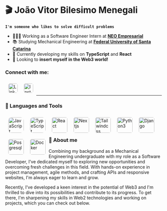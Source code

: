 # 🎬 João Vitor Bilesimo Menegali

**`I'm someone who likes to solve difficult problems`**

- 🧑🏻‍💻 Working as a Software Engineer Intern at [**NEO Empresarial**](https://neo.certi.org.br)
- 📚 Studying Mechanical Engineering at [**Federal University of Santa Catarina**](https://www.ufsc.br)
- 🌱 Currently developing my skills on **TypeScript** and **React**
- 🔭 Looking to **insert myself in the Web3 world!**


### Connect with me:


<a href="https://www.linkedin.com/in/bilesimomenegali">
  <img align="left" alt="LinkedIn" width="30px" style="margin:10px; border-radius:5px" src="https://upload.wikimedia.org/wikipedia/commons/8/81/LinkedIn_icon.svg" />
</a>
</img>
<a href="https://www.instagram.com/bilesimomenegali/">
  <img align="left" alt="Instagram" width="30px" style="margin:10px; border-radius:5px" src="https://upload.wikimedia.org/wikipedia/commons/e/e7/Instagram_logo_2016.svg" />    
</a>
<br/>
<br/>

___

### 🧰 Languages and Tools

<img align="left" alt="JavaScript" width="50px" style="margin:10px; border-radius:10px" src="https://cdn.jsdelivr.net/gh/devicons/devicon/icons/javascript/javascript-original.svg" />
<img align="left" alt="TypeScript" width="50px" style="margin:10px; border-radius:10px" src="https://cdn.jsdelivr.net/gh/devicons/devicon@latest/icons/typescript/typescript-original.svg" />
<img align="left" alt="React" width="50px" style="margin:10px; border-radius:5px" src="https://cdn.jsdelivr.net/gh/devicons/devicon@latest/icons/react/react-original.svg" />
<img align="left" alt="Nextjs" width="50px" style="margin:10px; border-radius:5px" src="https://cdn.jsdelivr.net/gh/devicons/devicon@latest/icons/react/react-original.svg](https://cdn.jsdelivr.net/gh/devicons/devicon@latest/icons/nextjs/nextjs-original.svg)" />
<img align="left" alt="Tailwindcss" width="50px" style="margin:10px; border-radius:5px" src="https://cdn.jsdelivr.net/gh/devicons/devicon@latest/icons/tailwindcss/tailwindcss-original.svg"" />
<img align="left" alt="Python3" width="50px" style="margin:10px; border-radius:5px" src="https://cdn.jsdelivr.net/gh/devicons/devicon@latest/icons/python/python-original.svg" />
<img align="left" alt="Django" width="50px" style="margin:10px; border-radius:5px" src="https://cdn.jsdelivr.net/gh/devicons/devicon@latest/icons/django/django-plain.svg" />
<img align="left" alt="Posgresql" width="50px" style="margin:10px; border-radius:5px" src="https://cdn.jsdelivr.net/gh/devicons/devicon@latest/icons/postgresql/postgresql-original.svg" />
<img align="left" alt="Docker" width="50px" style="margin:10px; border-radius:5px" src="https://cdn.jsdelivr.net/gh/devicons/devicon@latest/icons/docker/docker-original.svg" />
<br/>
<br/>
<br/>


### 📝 About me

Combining my background as a Mechanical Engineering undergraduate with my role as a Software Developer, I've dedicated myself to exploring new opportunities and overcoming fresh challenges in this field. With hands-on experience in project management, agile methods, and crafting APIs and responsive websites, I'm always eager to learn and grow.

Recently, I've developed a keen interest in the potential of Web3 and I'm thrilled to dive into its possibilities and contribute to its progress. To get there, I'm sharpening my skills in Web2 technologies and working on projects, which you can check out below.


